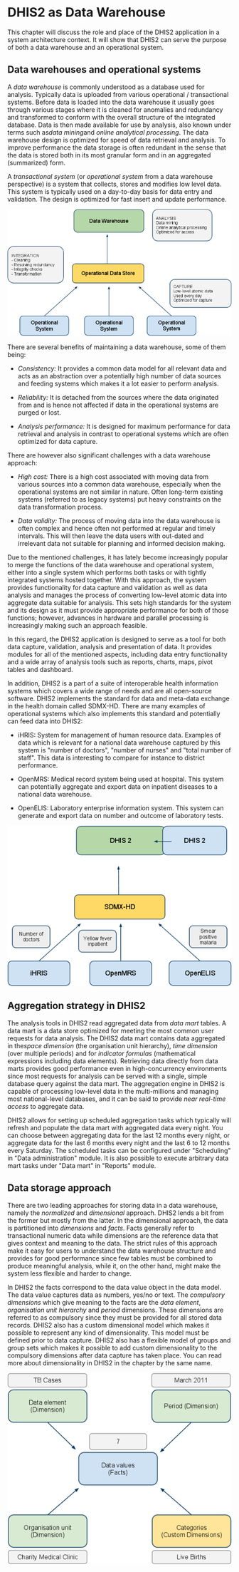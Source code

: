 # DHIS2 as Data Warehouse

This chapter will discuss the role and place of the DHIS2 application in
a system architecture context. It will show that DHIS2 can serve the
purpose of both a data warehouse and an operational system.

## Data warehouses and operational systems

A *data warehouse* is commonly understood as a database used for
analysis. Typically data is uploaded from various operational /
transactional systems. Before data is loaded into the data warehouse it
usually goes through various stages where it is cleaned for anomalies
and redundancy and transformed to conform with the overall structure of
the integrated database. Data is then made available for use by
analysis, also known under terms such as*data mining*and *online
analytical processing*. The data warehouse design is optimized for speed
of data retrieval and analysis. To improve performance the data storage
is often redundant in the sense that the data is stored both in its most
granular form and in an aggregated (summarized) form.

A *transactional system* (or *operational system* from a data warehouse
perspective) is a system that collects, stores and modifies low level
data. This system is typically used on a day-to-day basis for data entry
and validation. The design is optimized for fast insert and update
performance.

![](resources/images/implementation_guide/data_warehouse.png)

There are several benefits of maintaining a data warehouse, some of them
being:

  - *Consistency:* It provides a common data model for all relevant data
    and acts as an abstraction over a potentially high number of data
    sources and feeding systems which makes it a lot easier to perform
    analysis.

  - *Reliability:* It is detached from the sources where the data
    originated from and is hence not affected if data in the operational
    systems are purged or lost.

  - *Analysis performance:* It is designed for maximum performance for
    data retrieval and analysis in contrast to operational systems which
    are often optimized for data capture.

There are however also significant challenges with a data warehouse
approach:

  - *High cost:* There is a high cost associated with moving data from
    various sources into a common data warehouse, especially when the
    operational systems are not similar in nature. Often long-term
    existing systems (referred to as legacy systems) put heavy
    constraints on the data transformation process.

  - *Data validity:* The process of moving data into the data warehouse
    is often complex and hence often not performed at regular and timely
    intervals. This will then leave the data users with out-dated and
    irrelevant data not suitable for planning and informed decision
    making.

Due to the mentioned challenges, it has lately become increasingly
popular to merge the functions of the data warehouse and operational
system, either into a single system which performs both tasks or with
tightly integrated systems hosted together. With this approach, the
system provides functionality for data capture and validation as well as
data analysis and manages the process of converting low-level atomic
data into aggregate data suitable for analysis. This sets high standards
for the system and its design as it must provide appropriate performance
for both of those functions; however, advances in hardware and parallel
processing is increasingly making such an approach feasible.

In this regard, the DHIS2 application is designed to serve as a tool for
both data capture, validation, analysis and presentation of data. It
provides modules for all of the mentioned aspects, including data entry
functionality and a wide array of analysis tools such as reports,
charts, maps, pivot tables and dashboard.

In addition, DHIS2 is a part of a suite of interoperable health
information systems which covers a wide range of needs and are all
open-source software. DHIS2 implements the standard for data and
meta-data exchange in the health domain called SDMX-HD. There are many
examples of operational systems which also implements this standard and
potentially can feed data into DHIS2:

  - iHRIS: System for management of human resource data. Examples of
    data which is relevant for a national data warehouse captured by
    this system is "number of doctors", "number of nurses" and "total
    number of staff". This data is interesting to compare for instance
    to district performance.

  - OpenMRS: Medical record system being used at hospital. This system
    can potentially aggregate and export data on inpatient diseases to a
    national data warehouse.

  - OpenELIS: Laboratory enterprise information system. This system can
    generate and export data on number and outcome of laboratory tests.

![](resources/images/implementation_guide/dhis_data_warehouse.png)

## Aggregation strategy in DHIS2

The analysis tools in DHIS2 read aggregated data from *data mart*
tables. A data mart is a data store optimized for meeting the most
common user requests for data analysis. The DHIS2 data mart contains
data aggregated in the*space dimension* (the organisation unit
hierarchy), *time dimension* (over multiple periods) and for *indicator
formulas* (mathematical expressions including data elements). Retrieving
data directly from data marts provides good performance even in
high-concurrency environments since most requests for analysis can be
served with a single, simple database query against the data mart. The
aggregation engine in DHIS2 is capable of processing low-level data in
the multi-millions and managing most national-level databases, and it
can be said to provide *near real-time access* to aggregate data.

DHIS2 allows for setting up scheduled aggregation tasks which typically
will refresh and populate the data mart with aggregated data every
night. You can choose between aggregating data for the last 12 months
every night, or aggregate data for the last 6 months every night and the
last 6 to 12 months every Saturday. The scheduled tasks can be
configured under "Scheduling" in "Data administration" module. It is
also possible to execute arbitrary data mart tasks under "Data mart" in
"Reports" module.

## Data storage approach

There are two leading approaches for storing data in a data warehouse,
namely the *normalized* and *dimensional* approach. DHIS2 lends a bit
from the former but mostly from the latter. In the dimensional approach,
the data is partitioned into *dimensions* and *facts*. Facts generally
refer to transactional numeric data while dimensions are the reference
data that gives context and meaning to the data. The strict rules of
this approach make it easy for users to understand the data warehouse
structure and provides for good performance since few tables must be
combined to produce meaningful analysis, while it, on the other hand,
might make the system less flexible and harder to change.

In DHIS2 the facts correspond to the data value object in the data
model. The data value captures data as numbers, yes/no or text. The
*compulsory dimensions* which give meaning to the facts are the *data
element*, *organisation unit hierarchy* and *period* dimensions. These
dimensions are referred to as compulsory since they must be provided for
all stored data records. DHIS2 also has a custom dimensional model which
makes it possible to represent any kind of dimensionality. This model
must be defined prior to data capture. DHIS2 also has a flexible model
of groups and group sets which makes it possible to add custom
dimensionality to the compulsory dimensions after data capture has taken
place. You can read more about dimensionality in DHIS2 in the chapter by
the same name.

![](resources/images/implementation_guide/dimensional_approach.png)

